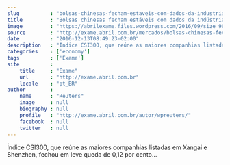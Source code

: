 ```yaml
---
slug          : "bolsas-chinesas-fecham-estaveis-com-dados-da-industria-e-varejo"
title         : "Bolsas chinesas fecham estáveis com dados da indústria e varejo"
image         : "https://abrilexame.files.wordpress.com/2016/09/size_960_16_9_xangai124.jpg?quality=70&strip=all&w=960"
source        : "http://exame.abril.com.br/mercados/bolsas-chinesas-fecham-estaveis-com-dados-da-industria-e-varejo/"
date          : "2016-12-13T08:49:23-02:00"
description   : "Índice CSI300, que reúne as maiores companhias listadas em Xangai e Shenzhen, fechou em leve queda de 0,12 por cento..."
categories    : ['economy']
tags          : ['Exame']
site          :
    title     : "Exame"
    url       : "http://exame.abril.com.br"
    locale    : "pt_BR"
author        :
    name      : "Reuters"
    image     : null
    biography : null
    profile   : "http://exame.abril.com.br/autor/wpreuters/"
    facebook  : null
    twitter   : null
---
```


Índice CSI300, que reúne as maiores companhias listadas em Xangai e Shenzhen, fechou em leve queda de 0,12 por cento...
